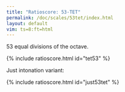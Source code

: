 ```yaml
---
title: "Ratioscore: 53-TET"
permalink: /doc/scales/53tet/index.html
layout: default
vim: ts=8:ft=html
---
```


53 equal divisions of the octave.

{% include ratioscore.html id="tet53" %}
<script type="application/x-ratioscore" id="tet53">
!!!OTL: 53 TET
**dtime	**ratio
*MM144	*Iclars
*	*ref:C3
1	.
1	2^(0/53)
1	2^(1/53)
1	2^(2/53)
1	2^(3/53)
1	2^(4/53)
1	2^(5/53)
1	2^(6/53)
1	2^(7/53)
1	2^(8/53)
1	2^(9/53)
1	2^(10/53)
1	2^(11/53)
1	2^(12/53)
1	2^(13/53)
1	2^(14/53)
1	2^(15/53)
1	2^(16/53)
1	2^(17/53)
1	2^(18/53)
1	2^(19/53)
1	2^(20/53)
1	2^(21/53)
1	2^(22/53)
1	2^(23/53)
1	2^(24/53)
1	2^(25/53)
1	2^(26/53)
1	2^(27/53)
1	2^(28/53)
1	2^(29/53)
1	2^(30/53)
1	2^(31/53)
1	2^(32/53)
1	2^(33/53)
1	2^(34/53)
1	2^(35/53)
1	2^(36/53)
1	2^(37/53)
1	2^(38/53)
1	2^(39/53)
1	2^(40/53)
1	2^(41/53)
1	2^(42/53)
1	2^(43/53)
1	2^(44/53)
1	2^(45/53)
1	2^(46/53)
1	2^(47/53)
1	2^(48/53)
1	2^(49/53)
1	2^(50/53)
1	2^(51/53)
1	2^(52/53)
2	2^(53/53)
*-	*-
</script>

Just intonation variant:


{% include ratioscore.html id="just53tet" %}
<script type="application/x-ratioscore" id="just53tet">
!!!OTL: just approximation to 53 TET
**dtime	**ratio
*MM144	*Iclars
*	*ref:C3
1	.
1	1
1	81/80
1	128/125
1	25/24
1	256/243
1	16/15
1	27/25
1	800/729
1	10/9
1	9/8
1	256/225
1	144/125
1	75/64
1	32/27
1	6/5
1	11/9
1	16/13
1	5/4
1	81/64
1	32/25
1	13/10
1	21/16
1	4/3
1	27/20
1	512/375
1	25/18
1	45/32
1	729/512
1	2^(28/53)
1	2^(29/53)
1	2^(30/53)
1	3/2
1	2^(32/53)
1	2^(33/53)
1	2^(34/53)
1	2^(35/53)
1	8/5
1	2^(37/53)
1	2^(38/53)
1	2^(39/53)
1	2^(40/53)
1	2^(41/53)
1	2^(42/53)
1	7/4
1	16/9
1	9/5
1	2^(46/53)
1	2^(47/53)
1	15/8
1	2^(49/53)
1	2^(50/53)
1	2^(51/53)
1	2^(52/53)
2	2
*-	*-
</script>
